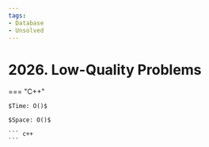 ```yaml
---
tags:
- Database
- Unsolved
---
```



# 2026. Low-Quality Problems

=== "C++"

    $Time: O()$

    $Space: O()$

    ``` c++
    ```